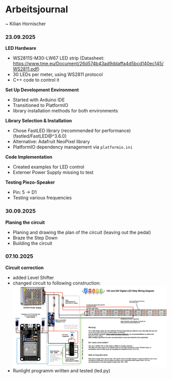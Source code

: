 # Arbeitsjournal
~ Kilian Hornischer

### 23.09.2025

**LED Hardware**
- WS2811S-M30-LW67 LED strip (Datasheet: https://www.tme.eu/Document/26d574b43ad9ddaffa4d5bcd140ec145/WS2811.pdf)
- 30 LEDs per meter, using WS2811 protocol
- C++ code to control it

**Set Up Development Environment**
- Started with Arduino IDE 
- Transitioned to PlatformIO
- library installation methods for both environments

**Library Selection & Installation**
- Chose FastLED library (recommended for performance) (fastled/FastLED@^3.6.0)
- Alternative: Adafruit NeoPixel library
- PlatformIO dependency management via `platformio.ini`

**Code Implementation**
- Created examples for LED control
- Externer Power Supply missing to test

**Testing Piezo-Speaker**
- Pin: 5 -> D1
- Testing various frequencies

### 30.09.2025

**Planing the circuit**
- Planing and drawing the plan of the circuit (leaving out the pedal)
- Braze the Step Down 
- Building the circuit

### 07.10.2025

**Circuit correction**
- added Level Shifter
- changed circuit to following construction:
![Working_circuit](working_circuit.png)
- Runlight programm written and tested (led.py)